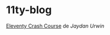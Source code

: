 # 11ty-blog

[Eleventy Crash Course](https://www.youtube.com/playlist?list=PLtLXFsdHI8JTwScHvB924dY3PNwNJjjuW) de *Jaydan Urwin*
